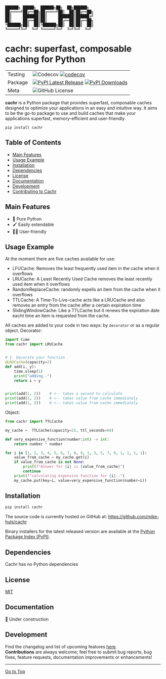  ```commandline
 ██████╗ █████╗  ██████╗██╗  ██╗██████╗   
██╔════╝██╔══██╗██╔════╝██║  ██║██╔══██╗  
██║     ███████║██║     ███████║██████╔╝  
██║     ██╔══██║██║     ██╔══██║██╔══██╗  
╚██████╗██║  ██║╚██████╗██║  ██║██║  ██║  
 ╚═════╝╚═╝  ╚═╝ ╚═════╝╚═╝  ╚═╝╚═╝  ╚═╝  
```

# cachr: superfast, composable caching for Python
|         |                                                                                                                                                                                                                               |
|---------|-------------------------------------------------------------------------------------------------------------------------------------------------------------------------------------------------------------------------------|
| Testing | ![Codecov](https://img.shields.io/codecov/c/github/mike-huls/cachr)  [![codecov](https://codecov.io/gh/mike-huls/cachr/branch/master/graph/badge.svg?token=C9GNICY36M)](https://codecov.io/gh/mike-huls/cachr)                                                                                                                                                         |
| Package | [![PyPI Latest Release](https://img.shields.io/pypi/v/cachr.svg)](https://pypi.org/project/cachr/) [![PyPI Downloads](https://img.shields.io/pypi/dm/cachr.svg?label=PyPI%20downloads)](https://pypistats.org/packages/cachr) |
| Meta    | ![GitHub License](https://img.shields.io/github/license/mike-huls/cachr)                                                                                                                                                      |

**cachr** is a Python package that provides superfast, composable caches designed to 
optimize your applications in an easy and intuitive way.
It aims to be the go-to package to use and build caches that make your applications 
superfast, memory-efficient and user-friendly.
```shell
pip install cachr
```

## Table of Contents
- [Main Features](#main-features)
- [Usage Example](#Usage-example)
- [Installation](#Installation)
- [Dependencies](#Dependencies)
- [License](#license)
- [Documentation](#documentation)
- [Development](#development)
- [Contributing to Cachr](#Development)

## Main Features
- 🐍 Pure Python
- 🖌 Easily extendable
- 👨‍🎨 User-friendly

## Usage Example
At the moment there are five caches available for use: 
- LFUCache: Removes the least frequently used item in the cache when it overflows
- LRUCache: A Least Recently Used Cache removes the least recently used item when it overflows
- RandomReplaceCache: randomly expells an item from the cache when it overflows
- TTLCache: A Time-To-Live-cache acts like a LRUCache and also removes an entry from the cache after a certain expiration time
- SlidingWindowCache: Like a TTLCache but it renews the expiration date eacht time an item is requested from the cache.

All caches are added to your code in two ways: by `decorator` or as a regular object.
Decorator:
```python
import time
from cachr import LRUCache


# 1. Decorate your function
@LRUCache(capacity=2)
def add(i, y):
    time.sleep(1)
    print("adding..")
    return i + y


print(add(1, 2))    # <-- takes a second to calculate
print(add(1, 2))    # <-- takes value from cache immediately 
print(add(1, 2))    # <-- takes value from cache immediately 
```

Object:
```python
from cachr import TTLCache

my_cache =  TTLCache(capacity=25, ttl_seconds=60)

def very_expensive_function(number:int) -> int:
    return number * number

for i in [1, 2, 3, 4, 5, 6, 7, 8, 9, 1, 3, 5, 7, 9, 1, 1, 1, 1]:
    value_from_cache = my_cache.get(i)
    if value_from_cache is not None:
        print(f"Answer for {i} is {value_from_cache}")
        continue
    print(f"calculating expensive function for {i}..")
    my_cache.put(key=i, value=very_expensive_function(number=i))
```



## Installation
```sh
pip install cachr
```
The source code is currently hosted on GitHub at:
https://github.com/mike-huls/cachr

Binary installers for the latest released version are available at the [Python
Package Index (PyPI)](https://pypi.org/project/cachr).

## Dependencies
Cachr has no Python dependencies

## License
[MIT](LICENSE.txt)

## Documentation
🔨 Under construction

## Development
Find the changelog and list of upcoming features [here](doc/CHANGELOG.md).
<br>
**Contributions** are always welcome; feel free to submit bug reports, bug fixes, feature requests, documentation improvements or enhancements!

<hr>

[Go to Top](#table-of-contents)
